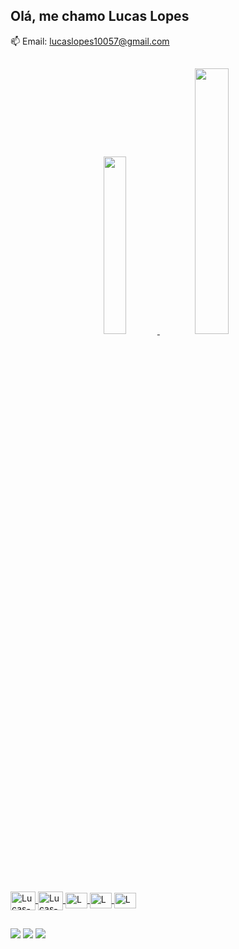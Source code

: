 ## Olá, me chamo Lucas Lopes
📫 Email: lucaslopes10057@gmail.com

##

<div align="center">
  <a href="https://github.com/LucasVlopes">
  <img width="27%" src="https://github-readme-stats.vercel.app/api?username=LucasVlopes&show_icons=true&theme=dracula&include_all_commits=true&count_private=true"/>
  <img width="33%" src="https://github-readme-stats.vercel.app/api/top-langs/?username=LucasVlopes&layout=compact&langs_count=15&theme=dracula"/>
</div>
    
##

<div>
  <img align="center" alt="Lucas-html" height="30" width="40" src="https://cdn.jsdelivr.net/gh/devicons/devicon/icons/html5/html5-original.svg" />
  <img align="center" alt="Lucas-css" height="30" width="40" src="https://cdn.jsdelivr.net/gh/devicons/devicon/icons/css3/css3-original.svg" />
  <img align="center" alt="Lucas-js" height="25" width="35" src="https://cdn.jsdelivr.net/gh/devicons/devicon/icons/javascript/javascript-original.svg" />
  <img align="center" alt="Lucas-figma" height="25" width="35" src="https://cdn.jsdelivr.net/gh/devicons/devicon/icons/figma/figma-original.svg" />
  <img align="center" alt="Lucas-git" height="25" width="35" src="https://cdn.jsdelivr.net/gh/devicons/devicon/icons/git/git-original.svg" />
</div>

##

<div>
   <a href="https://www.instagram.com/luucasvlopes/" target="_blank"><img src="https://img.shields.io/badge/-Instagram-%23E4405F?style=for-the-badge&logo=instagram&logoColor=white" target="_blank"></a>
  <a href="https://www.linkedin.com/in/---/" target="_blank"><img src="https://img.shields.io/badge/-LinkedIn-%230077B5?style=for-the-badge&logo=linkedin&logoColor=white" target="_blank"></a> 
  <a href = "mailto:lucaslopes10057@gmail.com"><img src="https://img.shields.io/badge/Gmail-D14836?style=for-the-badge&logo=gmail&logoColor=white" target="_blank"></a>
